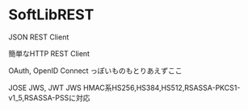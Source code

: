 # SoftLibREST
JSON REST Client

簡単なHTTP REST Client

OAuth, OpenID Connect っぽいものもとりあえずここ

JOSE JWS, JWT
JWS HMAC系HS256,HS384,HS512,RSASSA-PKCS1-v1_5,RSASSA-PSSに対応
